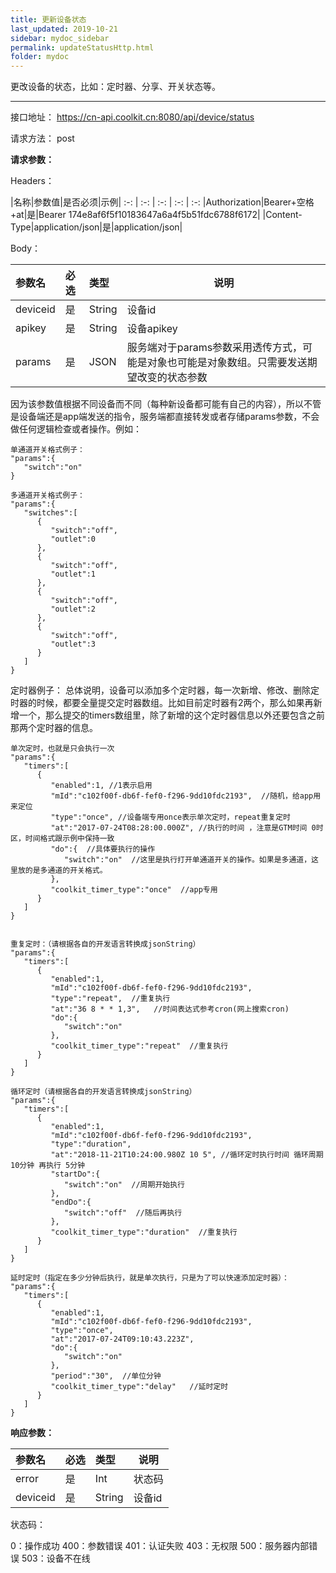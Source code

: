 ```yaml
---
title: 更新设备状态
last_updated: 2019-10-21
sidebar: mydoc_sidebar
permalink: updateStatusHttp.html
folder: mydoc
---
```


更改设备的状态，比如：定时器、分享、开关状态等。

---

接口地址： https://cn-api.coolkit.cn:8080/api/device/status

请求方法： post

**请求参数：**

Headers：

|名称|参数值|是否必须|示例|
:-: | :-: | :-: | :-: | :-:
|Authorization|Bearer+空格+at|是|Bearer 174e8af6f5f10183647a6a4f5b51fdc6788f6172|
|Content-Type|application/json|是|application/json|

Body：

|参数名|必选|类型|说明|
|:----    |:---|:----- |-----   |
|deviceid |是  |String |设备id   |
|apikey |是  |String |设备apikey|
|params |是  |JSON | 服务端对于params参数采用透传方式，可能是对象也可能是对象数组。只需要发送期望改变的状态参数    |

因为该参数值根据不同设备而不同（每种新设备都可能有自己的内容），所以不管是设备端还是app端发送的指令，服务端都直接转发或者存储params参数，不会做任何逻辑检查或者操作。例如：

```
单通道开关格式例子：
"params":{
   "switch":"on"
}
	 
多通道开关格式例子：
"params":{
   "switches":[
      {
         "switch":"off",
         "outlet":0
      },
      {
         "switch":"off",
         "outlet":1
      },
      {
         "switch":"off",
         "outlet":2
      },
      {
         "switch":"off",
         "outlet":3
      }
   ]
}
```

定时器例子：
总体说明，设备可以添加多个定时器，每一次新增、修改、删除定时器的时候，都要全量提交定时器数组。比如目前定时器有2两个，那么如果再新增一个，那么提交的timers数组里，除了新增的这个定时器信息以外还要包含之前那两个定时器的信息。

```
单次定时，也就是只会执行一次
"params":{
   "timers":[
      {
         "enabled":1, //1表示启用
         "mId":"c102f00f-db6f-fef0-f296-9dd10fdc2193",  //随机，给app用来定位
         "type":"once", //设备端专用once表示单次定时，repeat重复定时
         "at":"2017-07-24T08:28:00.000Z", //执行的时间 ，注意是GTM时间 0时区，时间格式跟示例中保持一致
         "do":{  //具体要执行的操作
            "switch":"on"  //这里是执行打开单通道开关的操作。如果是多通道，这里放的是多通道的开关格式。
         },
         "coolkit_timer_type":"once"  //app专用
      }
   ]
}


重复定时：（请根据各自的开发语言转换成jsonString）
"params":{
   "timers":[
      {
         "enabled":1,
         "mId":"c102f00f-db6f-fef0-f296-9dd10fdc2193",
         "type":"repeat",  //重复执行
         "at":"36 8 * * 1,3",   //时间表达式参考cron(网上搜索cron)
         "do":{
            "switch":"on"
         },
         "coolkit_timer_type":"repeat"  //重复执行
      }
   ]
}

循环定时（请根据各自的开发语言转换成jsonString）
"params":{
   "timers":[
      {
         "enabled":1,
         "mId":"c102f00f-db6f-fef0-f296-9dd10fdc2193",
         "type":"duration",
         "at":"2018-11-21T10:24:00.980Z 10 5", //循环定时执行时间 循环周期 10分钟 再执行 5分钟
         "startDo":{
            "switch":"on"  //周期开始执行
         },
         "endDo":{
            "switch":"off"  //随后再执行
         },
         "coolkit_timer_type":"duration"  //重复执行
      }
   ]
}

延时定时（指定在多少分钟后执行，就是单次执行，只是为了可以快速添加定时器）：
"params":{
   "timers":[
      {
         "enabled":1,
         "mId":"c102f00f-db6f-fef0-f296-9dd10fdc2193",
         "type":"once",
         "at":"2017-07-24T09:10:43.223Z",
         "do":{
            "switch":"on"
         },
         "period":"30",  //单位分钟
         "coolkit_timer_type":"delay"   //延时定时
      }
   ]
}
```

**响应参数：**

|参数名|必选|类型|说明|
|:----    |:---|:----- |-----   |
|error |是  |Int |状态码   |
|deviceid |是  |String | 设备id    |

状态码：

   0：操作成功
   400：参数错误
   401：认证失败
   403：无权限
   500：服务器内部错误
   503：设备不在线

